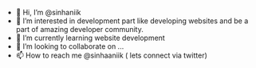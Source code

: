 - 👋 Hi, I’m @sinhaniik
- 👀 I’m interested in development part like developing websites and be a part of amazing developer community.
- 🌱 I’m currently learning website development 
- 💞️ I’m looking to collaborate on ...
- 📫 How to reach me @sinhaaniik ( lets connect via twitter)

<!---
sinhaniik/sinhaniik is a ✨ special ✨ repository because its `README.md` (this file) appears on your GitHub profile.
You can click the Preview link to take a look at your changes.
--->
